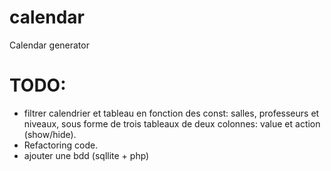 # calendar
Calendar generator

# TODO:
- filtrer calendrier et tableau en fonction des const: salles, professeurs et niveaux, sous forme de trois tableaux de deux colonnes: value et action (show/hide).
- Refactoring code.
- ajouter une bdd (sqllite + php)
